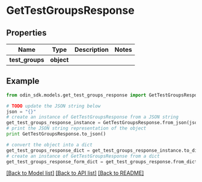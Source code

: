 # GetTestGroupsResponse


## Properties

Name | Type | Description | Notes
------------ | ------------- | ------------- | -------------
**test_groups** | **object** |  | 

## Example

```python
from odin_sdk.models.get_test_groups_response import GetTestGroupsResponse

# TODO update the JSON string below
json = "{}"
# create an instance of GetTestGroupsResponse from a JSON string
get_test_groups_response_instance = GetTestGroupsResponse.from_json(json)
# print the JSON string representation of the object
print GetTestGroupsResponse.to_json()

# convert the object into a dict
get_test_groups_response_dict = get_test_groups_response_instance.to_dict()
# create an instance of GetTestGroupsResponse from a dict
get_test_groups_response_form_dict = get_test_groups_response.from_dict(get_test_groups_response_dict)
```
[[Back to Model list]](../README.md#documentation-for-models) [[Back to API list]](../README.md#documentation-for-api-endpoints) [[Back to README]](../README.md)



